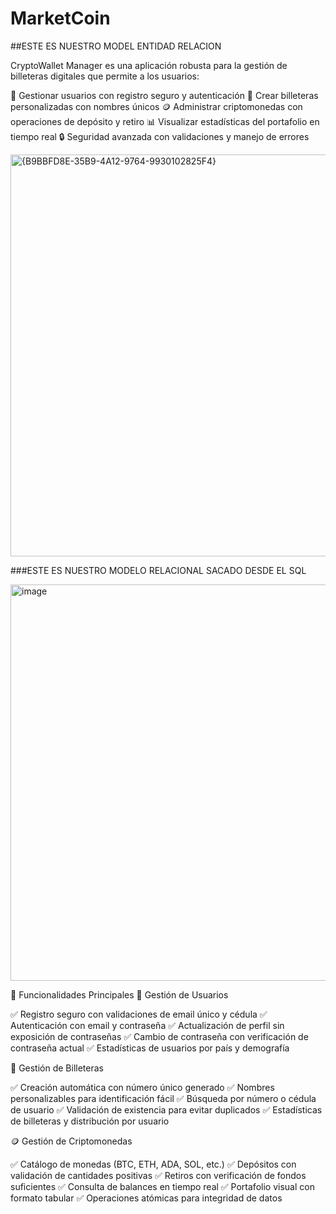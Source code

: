 # MarketCoin

##ESTE ES NUESTRO MODEL ENTIDAD RELACION

CryptoWallet Manager es una aplicación robusta para la gestión de billeteras digitales que permite a los usuarios:

👤 Gestionar usuarios con registro seguro y autenticación
💼 Crear billeteras personalizadas con nombres únicos
🪙 Administrar criptomonedas con operaciones de depósito y retiro
📊 Visualizar estadísticas del portafolio en tiempo real
🔒 Seguridad avanzada con validaciones y manejo de errores




<img width="853" height="643" alt="{B9BBFD8E-35B9-4A12-9764-9930102825F4}" src="https://github.com/user-attachments/assets/c301d3cf-0d36-43b5-ba78-650835c037a8" />


###ESTE ES NUESTRO MODELO RELACIONAL SACADO DESDE EL SQL 

<img width="1002" height="634" alt="image" src="https://github.com/user-attachments/assets/78dc0ca3-11d1-4a9c-bfff-d8244751aad6" />



🚀 Funcionalidades Principales
👤 Gestión de Usuarios

✅ Registro seguro con validaciones de email único y cédula
✅ Autenticación con email y contraseña
✅ Actualización de perfil sin exposición de contraseñas
✅ Cambio de contraseña con verificación de contraseña actual
✅ Estadísticas de usuarios por país y demografía

💼 Gestión de Billeteras

✅ Creación automática con número único generado
✅ Nombres personalizables para identificación fácil
✅ Búsqueda por número o cédula de usuario
✅ Validación de existencia para evitar duplicados
✅ Estadísticas de billeteras y distribución por usuario

🪙 Gestión de Criptomonedas

✅ Catálogo de monedas (BTC, ETH, ADA, SOL, etc.)
✅ Depósitos con validación de cantidades positivas
✅ Retiros con verificación de fondos suficientes
✅ Consulta de balances en tiempo real
✅ Portafolio visual con formato tabular
✅ Operaciones atómicas para integridad de datos
